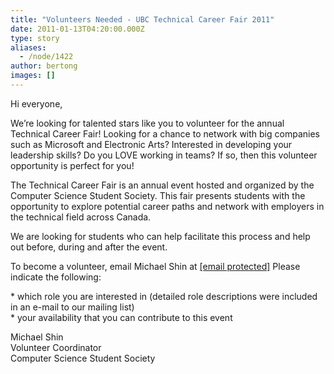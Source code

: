 ```yaml
---
title: "Volunteers Needed - UBC Technical Career Fair 2011"
date: 2011-01-13T04:20:00.000Z
type: story
aliases:
  - /node/1422
author: bertong
images: []
---
```


<div class="field field-name-body field-type-text-with-summary field-label-hidden"><div class="field-items"><div class="field-item even"><p>Hi everyone,</p>
<p>We&#x2019;re looking for talented stars like you to volunteer for the annual Technical Career Fair! Looking for a chance to network with big companies such as Microsoft and Electronic Arts?  Interested in developing your leadership skills? Do you LOVE working in teams? If so, then this volunteer opportunity is perfect for you!</p>
<p>The Technical Career Fair is an annual event hosted and organized by the Computer Science Student Society. This fair presents students with the opportunity to explore potential career paths and network with employers in the technical field across Canada.</p>
<p>We are looking for students who can help facilitate this process and help out before, during and after the event.</p>
<p>To become a volunteer, email Michael Shin at <a href="/cdn-cgi/l/email-protection" class="__cf_email__" data-cfemail="aec3c7cdc6cfcbc2ddc6c7c09f9eeec9c3cfc7c280cdc1c380">[email&#xA0;protected]</a> Please indicate the following:</p>
<p>    * which role you are interested in (detailed role descriptions were included in an e-mail to our mailing list)<br>
    * your availability that you can contribute to this event</p>
<p>Michael Shin<br>
Volunteer Coordinator<br>
Computer Science Student Society</p>
</div></div></div>    <footer>
          </footer>